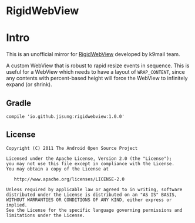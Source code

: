 RigidWebView
===============

# Intro

This is an unofficial mirror for [RigidWebView](
https://github.com/k9mail/k-9/blob/master/k9mail/src/main/java/com/fsck/k9/view/RigidWebView.java) developed by k9mail team.

A custom WebView that is robust to rapid resize events in sequence.
This is useful for a WebView which needs to have a layout of `WRAP_CONTENT`, since any
contents with percent-based height will force the WebView to infinitely expand (or shrink).


## Gradle

```
compile 'io.github.jisung:rigidwebview:1.0.0'
```

## License

    Copyright (C) 2011 The Android Open Source Project

    Licensed under the Apache License, Version 2.0 (the "License");
    you may not use this file except in compliance with the License.
    You may obtain a copy of the License at

       http://www.apache.org/licenses/LICENSE-2.0

    Unless required by applicable law or agreed to in writing, software
    distributed under the License is distributed on an "AS IS" BASIS,
    WITHOUT WARRANTIES OR CONDITIONS OF ANY KIND, either express or implied.
    See the License for the specific language governing permissions and
    limitations under the License.
